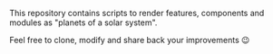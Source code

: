 
This repository contains scripts to render features, components and modules as "planets of a solar system".

Feel free to clone, modify and share back your improvements 😉

